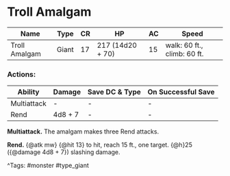 # Troll Amalgam

| Name | Type | CR | HP | AC | Speed |
|------|------|----|----|----|-------|
| Troll Amalgam | Giant | 17 | 217 (14d20 + 70) | 15 | walk: 60 ft., climb: 60 ft. |

### Actions:

| Ability | Damage | Save DC & Type | On Successful Save |
|---------|--------|----------------|--------------------|
| Multiattack | - | - | - |
| Rend | 4d8 + 7 | - | - |


**Multiattack.** The amalgam makes three Rend attacks.

**Rend.** {@atk mw} {@hit 13} to hit, reach 15 ft., one target. {@h}25 ({@damage 4d8 + 7}) slashing damage.

^Tags: #monster #type_giant